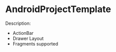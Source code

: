 # AndroidProjectTemplate <br>
Description: <br>
- ActionBar <br>
- Drawer Layout <br>
- Fragments supported

